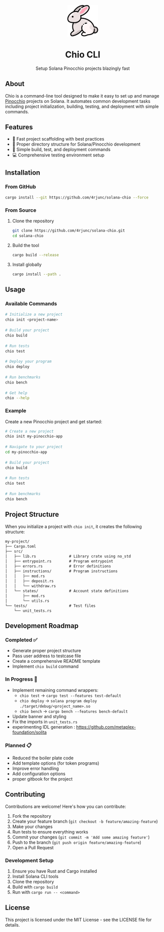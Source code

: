 <div align="center">
  <img src="assets/logo.png" alt="Chio CLI Logo" width="20%">
  <h1>Chio CLI</h1>
  <p>Setup Solana Pinocchio projects blazingly fast</p>
</div>

## About

Chio is a command-line tool designed to make it easy to set up and manage [Pinocchio](https://github.com/anza-xyz/pinocchio) projects on Solana. It automates common development tasks including project initialization, building, testing, and deployment with simple commands.

## Features

- 🚀 Fast project scaffolding with best practices
- 📁 Proper directory structure for Solana/Pinocchio development
- 🔨 Simple build, test, and deployment commands
- 💻 Comprehensive testing environment setup

## Installation

### From GitHub

```bash
cargo install --git https://github.com/4rjunc/solana-chio --force
```

### From Source

1. Clone the repository
   ```bash
   git clone https://github.com/4rjunc/solana-chio.git
   cd solana-chio
   ```

2. Build the tool
   ```bash
   cargo build --release
   ```

3. Install globally
   ```bash
   cargo install --path .
   ```

## Usage

### Available Commands

```bash
# Initialize a new project
chio init <project-name>

# Build your project
chio build

# Run tests
chio test

# Deploy your program
chio deploy

# Run benchmarks
chio bench

# Get help
chio --help
```

### Example

Create a new Pinocchio project and get started:

```bash
# Create a new project
chio init my-pinocchio-app

# Navigate to your project
cd my-pinocchio-app

# Build your project
chio build

# Run tests
chio test

# Run benchmarks
chio bench
```



## Project Structure

When you initialize a project with `chio init`, it creates the following structure:

```
my-project/
├── Cargo.toml
├── src/
│   ├── lib.rs               # Library crate using no_std
│   ├── entrypoint.rs        # Program entrypoint
│   ├── errors.rs            # Error definitions
│   ├── instructions/        # Program instructions
│   │   ├── mod.rs
│   │   ├── deposit.rs
│   │   └── withdraw.rs
│   └── states/              # Account state definitions
│       ├── mod.rs
│       └── utils.rs
└── tests/                   # Test files
    └── unit_tests.rs
```

## Development Roadmap

### Completed ✅
- Generate proper project structure
- Pass user address to testcase file
- Create a comprehensive README template
- Implement `chio build` command

### In Progress 🚧
- Implement remaining command wrappers:
  - `chio test` → `cargo test --features test-default`
  - `chio deploy` → `solana program deploy ./target/debug/<project_name>.so`
  - `chio bench` → `cargo bench --features bench-default`
- Update banner and styling
- Fix the imports in `unit_tests.rs`
- experimenting IDL generation : https://github.com/metaplex-foundation/solita

### Planned 📋
- Reduced the boiler plate code
- Add template options (for token programs)
- Improve error handling
- Add configuration options
- proper gitbook for the project

## Contributing

Contributions are welcome! Here's how you can contribute:

1. Fork the repository
2. Create your feature branch (`git checkout -b feature/amazing-feature`)
3. Make your changes
4. Run tests to ensure everything works
5. Commit your changes (`git commit -m 'Add some amazing feature'`)
6. Push to the branch (`git push origin feature/amazing-feature`)
7. Open a Pull Request

### Development Setup

1. Ensure you have Rust and Cargo installed
2. Install Solana CLI tools
3. Clone the repository
4. Build with `cargo build`
5. Run with `cargo run -- <command>`

## License

This project is licensed under the MIT License - see the LICENSE file for details.
